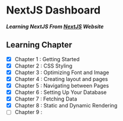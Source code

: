 # NextJS Dashboard
***Learning NextJS From [NextJS](https://nextjs.org/learn/dashboard-app) Website***



## Learning Chapter
- [x] Chapter 1 : Getting Started
- [x] Chapter 2 : CSS Styling
- [x] Chapter 3 : Optimizing Font and Image
- [x] Chapter 4 : Creating layout and pages
- [x] Chapter 5 : Navigating between Pages
- [x] Chapter 6 : Setting Up Your Database
- [x] Chapter 7 : Fetching Data
- [x] Chapter 8 : Static and Dynamic Rendering 
- [ ] Chapter 9 : 